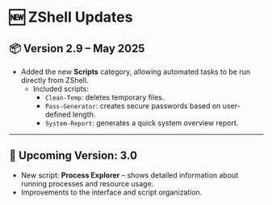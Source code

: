 # 🆕 ZShell Updates

## 📦 Version 2.9 – May 2025

- Added the new **Scripts** category, allowing automated tasks to be run directly from ZShell.
  - Included scripts:
    - `Clean-Temp`: deletes temporary files.
    - `Pass-Generator`: creates secure passwords based on user-defined length.
    - `System-Report`: generates a quick system overview report.

---

## 🔮 Upcoming Version: 3.0

- New script: **Process Explorer** – shows detailed information about running processes and resource usage.
- Improvements to the interface and script organization.

